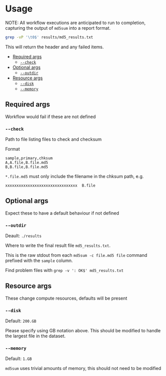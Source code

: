 # Usage <!-- omit in toc -->

NOTE: All workflow executions are anticipated to run to completion, capturing the output of `md5sum` into a report format.

```bash
grep -vP '\t0$' results/md5_results.txt
```

This will return the header and any failed items.

- [Required args](#required-args)
  - [`--check`](#--check)
- [Optional args](#optional-args)
  - [`--outdir`](#--outdir)
- [Resource args](#resource-args)
  - [`--disk`](#--disk)
  - [`--memory`](#--memory)

## Required args

Workflow would fail if these are not defined

### `--check`

Path to file listing files to check and checksum

Format

```
sample,primary,chksum
A,A.file,B.file.md5
B,B.file,B.file.md5
```

`*.file.md5` must only include the filename in the chksum path, e.g.

```
xxxxxxxxxxxxxxxxxxxxxxxxxxxxxxxx  B.file
```

## Optional args

Expect these to have a default behaviour if not defined

### `--outdir`

Deault: `./results`

Where to write the final result file `md5_results.txt`.

This is the raw stdout from each `md5sum -c file.md5 file` command prefixed with the `sample` column.

Find problem files with `grep -v ': OK$' md5_results.txt`

## Resource args

These change compute resources, defaults will be present

### `--disk`

Default: `200.GB`

Please specify using GB notation above.  This should be modified to handle the largest file in the dataset.

### `--memory`

Default: `1.GB`

`md5sum` uses trivial amounts of memory, this should not need to be modified
